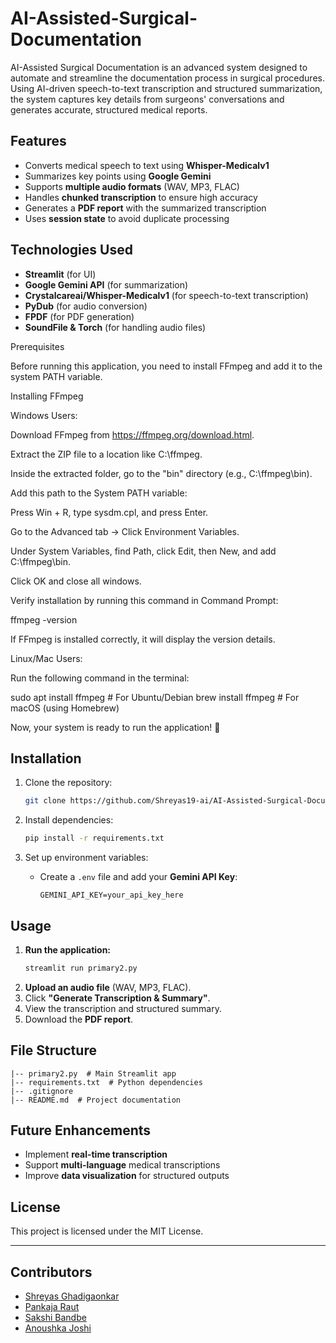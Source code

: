 # AI-Assisted-Surgical-Documentation

AI-Assisted Surgical Documentation is an advanced system designed to automate and streamline the documentation process in surgical procedures. Using AI-driven speech-to-text transcription and structured summarization, the system captures key details from surgeons' conversations and generates accurate, structured medical reports.

## Features
- Converts medical speech to text using **Whisper-Medicalv1**
- Summarizes key points using **Google Gemini**
- Supports **multiple audio formats** (WAV, MP3, FLAC)
- Handles **chunked transcription** to ensure high accuracy
- Generates a **PDF report** with the summarized transcription
- Uses **session state** to avoid duplicate processing

## Technologies Used
- **Streamlit** (for UI)
- **Google Gemini API** (for summarization)
- **Crystalcareai/Whisper-Medicalv1** (for speech-to-text transcription)
- **PyDub** (for audio conversion)
- **FPDF** (for PDF generation)
- **SoundFile & Torch** (for handling audio files)

Prerequisites

Before running this application, you need to install FFmpeg and add it to the system PATH variable.

Installing FFmpeg

Windows Users:

Download FFmpeg from https://ffmpeg.org/download.html.

Extract the ZIP file to a location like C:\ffmpeg.

Inside the extracted folder, go to the "bin" directory (e.g., C:\ffmpeg\bin).

Add this path to the System PATH variable:

Press Win + R, type sysdm.cpl, and press Enter.

Go to the Advanced tab → Click Environment Variables.

Under System Variables, find Path, click Edit, then New, and add C:\ffmpeg\bin.

Click OK and close all windows.

Verify installation by running this command in Command Prompt:

ffmpeg -version

If FFmpeg is installed correctly, it will display the version details.

Linux/Mac Users:

Run the following command in the terminal:

sudo apt install ffmpeg  # For Ubuntu/Debian
brew install ffmpeg  # For macOS (using Homebrew)

Now, your system is ready to run the application! 🚀

## Installation
1. Clone the repository:
   ```bash
   git clone https://github.com/Shreyas19-ai/AI-Assisted-Surgical-Documentation.git
   ```

2. Install dependencies:
   ```bash
   pip install -r requirements.txt
   ```

3. Set up environment variables:
   - Create a `.env` file and add your **Gemini API Key**:
     ```
     GEMINI_API_KEY=your_api_key_here
     ```

## Usage
1. **Run the application:**
   ```bash
   streamlit run primary2.py
   ```
2. **Upload an audio file** (WAV, MP3, FLAC).
3. Click **"Generate Transcription & Summary"**.
4. View the transcription and structured summary.
5. Download the **PDF report**.

## File Structure
```
|-- primary2.py  # Main Streamlit app
|-- requirements.txt  # Python dependencies
|-- .gitignore
|-- README.md  # Project documentation
```

## Future Enhancements
- Implement **real-time transcription**
- Support **multi-language** medical transcriptions
- Improve **data visualization** for structured outputs

## License
This project is licensed under the MIT License.

---
## Contributors
- [Shreyas Ghadigaonkar](https://github.com/Shreyas19-ai)
- [Pankaja Raut](https://github.com/pankajaraut)
- [Sakshi Bandbe](https://github.com/Sakshi4Med)
- [Anoushka Joshi](https://github.com/02Anoushka)

